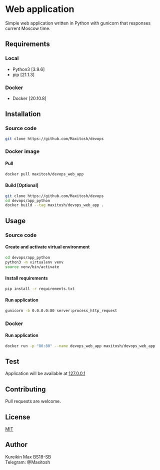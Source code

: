 # Web application

Simple web application written in Python with gunicorn that responses current Moscow time.

## Requirements

### Local

* Python3 [3.9.6]
* pip [21.1.3]

### Docker

* Docker [20.10.8]

## Installation

### Source code

```bash
git clone https://github.com/Maxitosh/devops
```

### Docker image

#### Pull

```bash
docker pull maxitosh/devops_web_app
```

#### Build [Optional]

```bash
git clone https://github.com/Maxitosh/devops
cd devops/app_python
docker build --tag maxitosh/devops_web_app .  
```

## Usage

### Source code

#### Create and activate virtual environment

```bash
cd devops/app_python
python3 -m virtualenv venv 
source venv/bin/activate
```

#### Install requirements

```bash
pip install -r requirements.txt
```

#### Run application

```bash
gunicorn -b 0.0.0.0:80 server:process_http_request  
```

### Docker

#### Run application

```bash
docker run -p "80:80" --name devops_web_app maxitosh/devops_web_app
```

## Test

Application will be available at [127.0.0.1](http://127.0.0.1:80)

## Contributing

Pull requests are welcome.

## License

[MIT](https://choosealicense.com/licenses/mit/)

## Author

Kureikin Max BS18-SB  
Telegram: @Maxitosh
